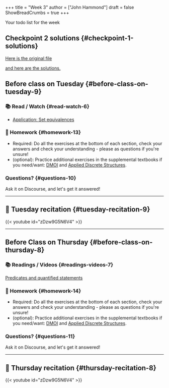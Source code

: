 +++
title = "Week 3"
author = ["John Hammond"]
draft = false
ShowBreadCrumbs = true
+++

Your todo list for the week
<!--more-->
## Checkpoint 2 solutions {#checkpoint-1-solutions}

[Here is the original file](https://nextcloud.math.wichita.edu/index.php/s/y4G4PGmCnsFZqpZ)

[and here are the solutions.](https://nextcloud.math.wichita.edu/index.php/s/yntG9EY7DfizYMG)

## Before class on Tuesday {#before-class-on-tuesday-9}


### 📚 Read / Watch {#read-watch-6}

-   [Application:
    Set equivalences](https://www.math.wichita.edu/~hammond/class-notes/sec_application_set_proofs.html)


### 📝 Homework {#homework-13}

-   Required: Do all the exercises at the bottom of each section, check
    your answers and check your understanding - please as questions if
    you're unsure!
-   (optional): Practice additional exercises in the supplemental
    textbooks if you need/want:
    [DMOI](http://discrete.openmathbooks.org/dmoi3/) and
    [Applied
    Discrete Structures](http://faculty.uml.edu/klevasseur/ads/index-ads.html).


### Questions? {#questions-10}

Ask it on Discourse, and let's get it answered!

---


## 🎥 Tuesday recitation {#tuesday-recitation-9}

{{< youtube id="zDzw9G5N6V4" >}}

---


## Before Class on Thursday {#before-class-on-thursday-8}


### 📚 Readings / Videos {#readings-videos-7}

[Predicates
and quantified statements](https://www.math.wichita.edu/~hammond/class-notes/section-logic-quantifiers.html)


### 📝 Homework {#homework-14}

-   Required: Do all the exercises at the bottom of each section, check
    your answers and check your understanding - please as questions if
    you're unsure!
-   (optional): Practice additional exercises in the supplemental
    textbooks if you need/want:
    [DMOI](http://discrete.openmathbooks.org/dmoi3/) and
    [Applied
    Discrete Structures](http://faculty.uml.edu/klevasseur/ads/index-ads.html).


### Questions? {#questions-11}

Ask it on Discourse, and let's get it answered!

---


## 🎥 Thursday recitation {#thursday-recitation-8}

{{< youtube id="zDzw9G5N6V4" >}}